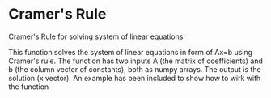 # Cramer's Rule
Cramer's Rule for solving system of linear equations

This function solves the system of linear equations in form of Ax=b using Cramer's rule. The function has two inputs A (the matrix of coefficients) and b (the column vector of constants), both as numpy arrays. The output is the solution (x vector).
An example has been included to show how to wirk with the function
